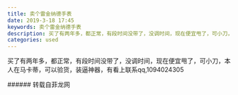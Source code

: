 ```yaml
---
title: 卖个雷金纳德手表
date: 2019-3-18 17:45
keywords: 卖个雷金纳德手表
description: 买了有两年多，都正常，有段时间没带了，没调时间，现在便宜甩了，可小刀，本人在马卡蒂，可以验货，装逼神器，有看上联系qq,1094024305
categories: used
---
```

<td class="t_f" id="postmessage_3250983">

<img alt="" border="0" class="zoom" data-cf-modified-3a522bffbc0748e8a320a85e-="" file="http://www.flw.ph/data/appbyme/upload/image/201903/18/cdjq0kJCaErT.jpg" id="aimg_g8xLl" lazyloadthumb="1" onclick="" onmouseover="" src="http://www.flw.ph/data/appbyme/upload/image/201903/18/cdjq0kJCaErT.jpg"/><br/>
<img alt="" border="0" class="zoom" data-cf-modified-3a522bffbc0748e8a320a85e-="" file="http://www.flw.ph/data/appbyme/upload/image/201903/18/qy1AnAFoaOT4.jpg" id="aimg_QS1sA" lazyloadthumb="1" onclick="" onmouseover="" src="http://www.flw.ph/data/appbyme/upload/image/201903/18/qy1AnAFoaOT4.jpg"/><br/>
买了有两年多，都正常，有段时间没带了，没调时间，现在便宜甩了，可小刀，本人在马卡蒂，可以验货，装逼神器，有看上联系qq,1094024305<br/>
</td>
###### 转载自菲龙网